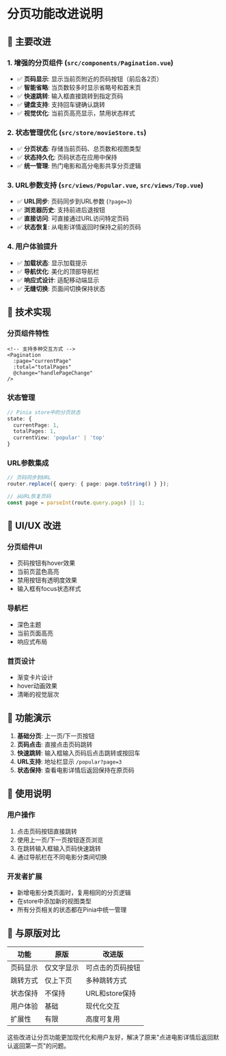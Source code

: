 # 分页功能改进说明

## 🎯 主要改进

### 1. 增强的分页组件 (`src/components/Pagination.vue`)
- ✅ **页码显示**: 显示当前页附近的页码按钮（前后各2页）
- ✅ **智能省略**: 当页数较多时显示省略号和首末页
- ✅ **快速跳转**: 输入框直接跳转到指定页码
- ✅ **键盘支持**: 支持回车键确认跳转
- ✅ **视觉优化**: 当前页高亮显示，禁用状态样式

### 2. 状态管理优化 (`src/store/movieStore.ts`)
- ✅ **分页状态**: 存储当前页码、总页数和视图类型
- ✅ **状态持久化**: 页码状态在应用中保持
- ✅ **统一管理**: 热门电影和高分电影共享分页逻辑

### 3. URL参数支持 (`src/views/Popular.vue`, `src/views/Top.vue`)
- ✅ **URL同步**: 页码同步到URL参数 (`?page=3`)
- ✅ **浏览器历史**: 支持前进后退按钮
- ✅ **直接访问**: 可直接通过URL访问特定页码
- ✅ **状态恢复**: 从电影详情返回时保持之前的页码

### 4. 用户体验提升
- ✅ **加载状态**: 显示加载提示
- ✅ **导航优化**: 美化的顶部导航栏
- ✅ **响应式设计**: 适配移动端显示
- ✅ **无缝切换**: 页面间切换保持状态

## 🔧 技术实现

### 分页组件特性
```vue
<!-- 支持多种交互方式 -->
<Pagination 
  :page="currentPage" 
  :total="totalPages" 
  @change="handlePageChange" 
/>
```

### 状态管理
```typescript
// Pinia store中的分页状态
state: {
  currentPage: 1,
  totalPages: 1,
  currentView: 'popular' | 'top'
}
```

### URL参数集成
```typescript
// 页码同步到URL
router.replace({ query: { page: page.toString() } });

// 从URL恢复页码
const page = parseInt(route.query.page) || 1;
```

## 🎨 UI/UX 改进

### 分页组件UI
- 页码按钮有hover效果
- 当前页蓝色高亮
- 禁用按钮有透明度效果
- 输入框有focus状态样式

### 导航栏
- 深色主题
- 当前页面高亮
- 响应式布局

### 首页设计
- 渐变卡片设计
- hover动画效果
- 清晰的视觉层次

## 📱 功能演示

1. **基础分页**: 上一页/下一页按钮
2. **页码点击**: 直接点击页码跳转
3. **快速跳转**: 输入框输入页码后点击跳转或按回车
4. **URL支持**: 地址栏显示 `/popular?page=3`
5. **状态保持**: 查看电影详情后返回保持在原页码

## 🚀 使用说明

### 用户操作
1. 点击页码按钮直接跳转
2. 使用上一页/下一页按钮逐页浏览
3. 在跳转输入框输入页码快速跳转
4. 通过导航栏在不同电影分类间切换

### 开发者扩展
- 新增电影分类页面时，复用相同的分页逻辑
- 在store中添加新的视图类型
- 所有分页相关的状态都在Pinia中统一管理

## 🔄 与原版对比

| 功能 | 原版 | 改进版 |
|------|------|---------|
| 页码显示 | 仅文字显示 | 可点击的页码按钮 |
| 跳转方式 | 仅上下页 | 多种跳转方式 |
| 状态保持 | 不保持 | URL和store保持 |
| 用户体验 | 基础 | 现代化交互 |
| 扩展性 | 有限 | 高度可复用 |

这些改进让分页功能更加现代化和用户友好，解决了原来"点进电影详情后返回默认返回第一页"的问题。
